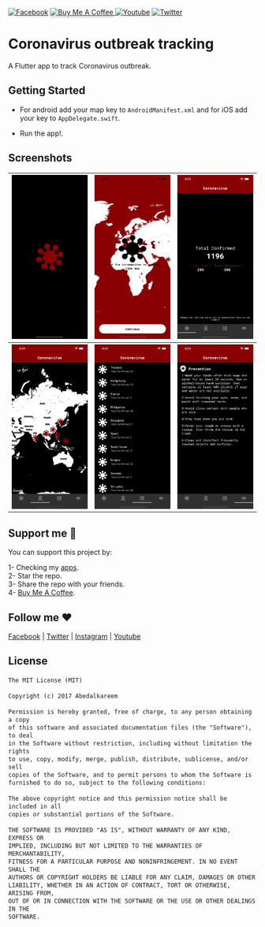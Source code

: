 [![Facebook](https://img.shields.io/badge/follow-facebook-4267B2)](https://www.facebook.com/Abedalkareem.Omreyh)
<a href="https://www.buymeacoffee.com/abedalkareem" target="_blank"><img src="https://www.buymeacoffee.com/assets/img/custom_images/orange_img.png" alt="Buy Me A Coffee" style="height: 20px !important;width: 100px !important; box-shadow: 0px 3px 2px 0px rgba(190, 190, 190, 0.5) !important;-webkit-box-shadow: 0px 3px 2px 0px rgba(190, 190, 190, 0.5) !important;" > </a>
[![Youtube](https://img.shields.io/badge/subscribe-youtube-c4302b)](https://www.youtube.com/c/Omreyh)
[![Twitter](https://img.shields.io/badge/follow-twitter-00acee)](https://twitter.com/abedalkareemomr)


# Coronavirus outbreak tracking

A Flutter app to track Coronavirus outbreak.

## Getting Started  

- For android add your map key to ```AndroidManifest.xml``` and for iOS add your key to ```AppDelegate.swift```.

- Run the app!.


## Screenshots  

<table>
  <tbody>
    <tr>
      <th><img src="https://raw.githubusercontent.com/Abedalkareem/Coronavirus-Flutter/master/screenshots/screenshot1.png"/></th>
      <th><img src="https://raw.githubusercontent.com/Abedalkareem/Coronavirus-Flutter/master/screenshots/screenshot2.png"/></th>
      <th><img src="https://raw.githubusercontent.com/Abedalkareem/Coronavirus-Flutter/master/screenshots/screenshot3.png"/></th>
    </tr>
    <tr>
      <th><img src="https://raw.githubusercontent.com/Abedalkareem/Coronavirus-Flutter/master/screenshots/screenshot4.png"/></th>
      <th><img src="https://raw.githubusercontent.com/Abedalkareem/Coronavirus-Flutter/master/screenshots/screenshot5.png"/></th>
      <th><img src="https://raw.githubusercontent.com/Abedalkareem/Coronavirus-Flutter/master/screenshots/screenshot6.png"/></th>
    </tr>
  </tbody>
</table>  

  
## Support me 🚀  

You can support this project by:  

1- Checking my [apps](https://apps.apple.com/us/developer/id928910207).  
2- Star the repo.  
3- Share the repo with your friends.  
4- [Buy Me A Coffee](https://www.buymeacoffee.com/abedalkareem).  

## Follow me ❤️  

[Facebook](https://www.facebook.com/Abedalkareem.Omreyh/) | [Twitter](https://twitter.com/abedalkareemomr) | [Instagram](https://instagram.com/abedalkareemomreyh/) | [Youtube](https://www.youtube.com/user/AbedalkareemOmreyh)


## License

```
The MIT License (MIT)

Copyright (c) 2017 Abedalkareem

Permission is hereby granted, free of charge, to any person obtaining a copy
of this software and associated documentation files (the "Software"), to deal
in the Software without restriction, including without limitation the rights
to use, copy, modify, merge, publish, distribute, sublicense, and/or sell
copies of the Software, and to permit persons to whom the Software is
furnished to do so, subject to the following conditions:

The above copyright notice and this permission notice shall be included in all
copies or substantial portions of the Software.

THE SOFTWARE IS PROVIDED "AS IS", WITHOUT WARRANTY OF ANY KIND, EXPRESS OR
IMPLIED, INCLUDING BUT NOT LIMITED TO THE WARRANTIES OF MERCHANTABILITY,
FITNESS FOR A PARTICULAR PURPOSE AND NONINFRINGEMENT. IN NO EVENT SHALL THE
AUTHORS OR COPYRIGHT HOLDERS BE LIABLE FOR ANY CLAIM, DAMAGES OR OTHER
LIABILITY, WHETHER IN AN ACTION OF CONTRACT, TORT OR OTHERWISE, ARISING FROM,
OUT OF OR IN CONNECTION WITH THE SOFTWARE OR THE USE OR OTHER DEALINGS IN THE
SOFTWARE.
```